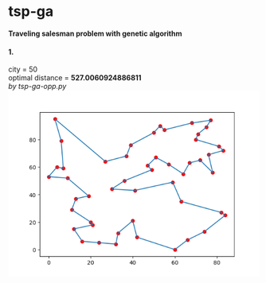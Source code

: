 # tsp-ga
**Traveling salesman problem with genetic algorithm**

#### 1.  
  city = 50  
  optimal distance = **527.0060924886811**   
  *by tsp-ga-opp.py*  
  ![image](https://github.com/wildlywasp/tsp/blob/master/GA/figure/city50.527.0060924886811.png)
